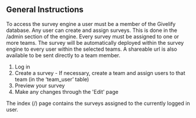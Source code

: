 ## General Instructions
To access the survey engine a user must be a member of the Givelify database.
Any user can create and assign surveys. This is done in the /admin section of the engine. Every survey must be assigned to one or more teams. The survey will be automatically deployed within the survey engine to every user within the selected teams. A shareable url is also available to be sent directly to a team member.

1. Log in
2. Create a survey - If necessary, create a team and assign users to that team (in the ‘team_user’ table)
3. Preview your survey
4. Make any changes through the 'Edit' page

The index (/) page contains the surveys assigned to the currently logged in user.
